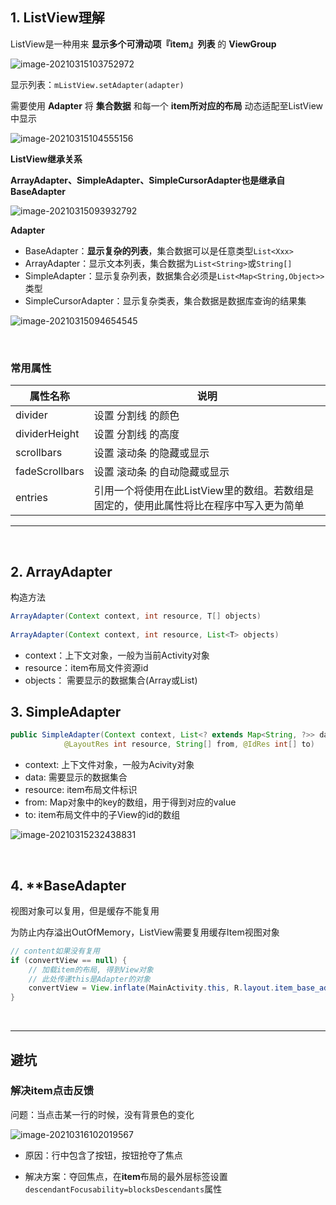 ## 1. ListView理解

ListView是一种用来 **显示多个可滑动项『item』列表** 的 **ViewGroup**

![image-20210315103752972](https://iqqcode-blog.oss-cn-beijing.aliyuncs.com/img-2021-befo/20210315103842.png)

显示列表：`mListView.setAdapter(adapter)`

需要使用 **Adapter** 将 **集合数据** 和每一个 **item所对应的布局** 动态适配至ListView中显示

![image-20210315104555156](https://iqqcode-blog.oss-cn-beijing.aliyuncs.com/img-2021-befo/20210315104555.png)

**ListView继承关系**

**ArrayAdapter、SimpleAdapter、SimpleCursorAdapter也是继承自BaseAdapter**

![image-20210315093932792](https://iqqcode-blog.oss-cn-beijing.aliyuncs.com/img-2021-befo/20210315093933.png)

**Adapter**

- BaseAdapter：**显示复杂的列表**，集合数据可以是任意类型`List<Xxx>`
- ArrayAdapter：显示文本列表，集合数据为`List<String>`或`String[]`
- SimpleAdapter：显示复杂列表，数据集合必须是`List<Map<String,Object>>`类型
- SimpleCursorAdapter：显示复杂类表，集合数据是数据库查询的结果集

![image-20210315094654545](https://iqqcode-blog.oss-cn-beijing.aliyuncs.com/img-2021-befo/20210315094654.png)

<br>

### 常用属性

| 属性名称       | 说明                                                         |
| -------------- | ------------------------------------------------------------ |
| divider        | 设置 分割线 的颜色                                           |
| dividerHeight  | 设置 分割线 的高度                                           |
| scrollbars     | 设置 滚动条 的隐藏或显示                                     |
| fadeScrollbars | 设置 滚动条 的自动隐藏或显示                                 |
| entries        | 引用一个将使用在此ListView里的数组。若数组是固定的，使用此属性将比在程序中写入更为简单 |



<hr>

<br>

## 2. ArrayAdapter

构造方法

```java
ArrayAdapter(Context context, int resource, T[] objects)
    
ArrayAdapter(Context context, int resource, List<T> objects)
```

- context：上下文对象，一般为当前Activity对象
- resource：item布局文件资源id
- objects： 需要显示的数据集合(Array或List)



## 3. SimpleAdapter

```java
public SimpleAdapter(Context context, List<? extends Map<String, ?>> data,
            @LayoutRes int resource, String[] from, @IdRes int[] to)
```

- context: 上下文件对象，一般为Acivity对象
- data: 需要显示的数据集合
- resource: item布局文件标识
- from: Map对象中的key的数组，用于得到对应的value
- to: item布局文件中的子View的id的数组

![image-20210315232438831](https://iqqcode-blog.oss-cn-beijing.aliyuncs.com/img-2021-befo/20210315232439.png)

<br>

## 4. **BaseAdapter

视图对象可以复用，但是缓存不能复用

为防止内存溢出OutOfMemory，ListView需要复用缓存Item视图对象

```java
// content如果没有复用
if (convertView == null) {
    // 加载item的布局, 得到View对象
    // 此处传递this是Adapter的对象
    convertView = View.inflate(MainActivity.this, R.layout.item_base_adapter, null);
}
```





<br>

-------------

## 避坑

### 解决item点击反馈

问题：当点击某一行的时候，没有背景色的变化

![image-20210316102019567](https://iqqcode-blog.oss-cn-beijing.aliyuncs.com/img-2021-befo/20210316102019.png)

- 原因：行中包含了按钮，按钮抢夺了焦点

- 解决方案：夺回焦点，在**item**布局的最外层标签设置`descendantFocusability=blocksDescendants`属性